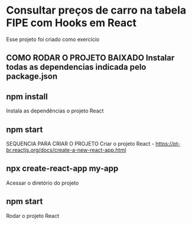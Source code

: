 # Consultar preços de carro na tabela FIPE com Hooks em React
  Esse projeto foi criado como exercício 


## COMO RODAR O PROJETO BAIXADO Instalar todas as dependencias indicada pelo package.json

## npm install
Instala as dependências  o projeto React

## npm start
SEQUENCIA PARA CRIAR O PROJETO Criar o projeto React - https://pt-br.reactjs.org/docs/create-a-new-react-app.html

## npx create-react-app my-app
Acessar o diretório do projeto


## npm start
Rodar o projeto React